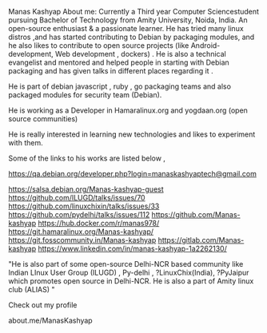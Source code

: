
Manas Kashyap
About me:
Currently a Third​ year Computer Science​ student pursuing Bachelor of Technology from Amity University, Noida, India. An open-source enthusiast & a passionate learner. He has tried many linux distros ,and has started contributing to Debian by packaging modules, and he also likes to contribute to open source projects (like Android-development, Web development , dockers) . He is also a technical evangelist and mentored and helped people in starting with Debian packaging and has given talks in different places regarding it .


He is part of debian javascript , ruby , go packaging teams and also packaged modules for security team (Debian).

He is working as a Developer in Hamaralinux.org and yogdaan.org (open source communities)

He is really interested in learning new technologies and likes to experiment with them.


Some of the links to his works are listed below ,

https://qa.debian.org/developer.php?login=manaskashyaptech@gmail.com

https://salsa.debian.org/Manas-kashyap-guest https://github.com/ILUGD/talks/issues/70 https://github.com/linuxchixin/talks/issues/33 https://github.com/pydelhi/talks/issues/112 https://github.com/Manas-kashyap https://hub.docker.com/r/manas978/ https://git.hamaralinux.org/Manas-kashyap/ https://git.fosscommunity.in/Manas-kashyap https://gitlab.com/Manas-kashyap https://www.linkedin.com/in/manas-kashyap-1a2262130/

"He is also part of some open-source Delhi-NCR based community like Indian LInux User Group (ILUGD) , Py-delhi , ?LinuxChix(India), ?PyJaipur which promotes open source in Delhi-NCR. He is also a part of Amity linux club (ALIAS) "

Check out my profile

about.me/ManasKashyap

